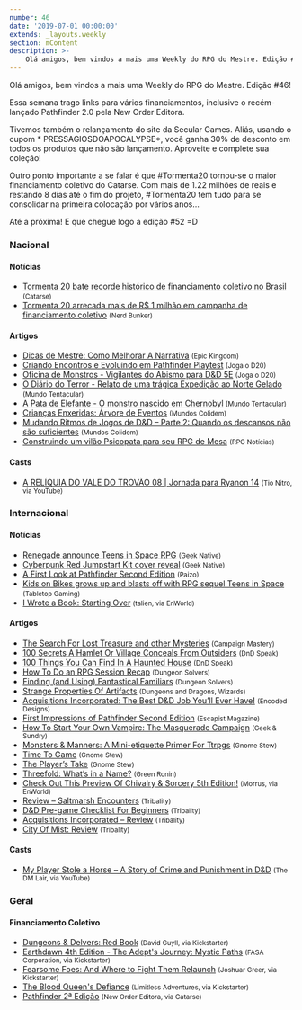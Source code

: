 ```yaml
---
number: 46
date: '2019-07-01 00:00:00'
extends: _layouts.weekly
section: mContent
description: >-
    Olá amigos, bem vindos a mais uma Weekly do RPG do Mestre. Edição #46! Essa semana trago links para vários financiamentos, inclusive o recém-lançado Pathfinder 2.0 pela New Order Editora.
---
```


Olá amigos, bem vindos a mais uma Weekly do RPG do Mestre. Edição #46!

Essa semana trago links para vários financiamentos, inclusive o recém-lançado Pathfinder 2.0 pela New Order Editora.

Tivemos também o relançamento do site da Secular Games. Aliás, usando o cupom * PRESSAGIOSDOAPOCALYPSE*, você ganha 30% de desconto em todos os produtos que não são lançamento. Aproveite e complete sua coleção!

Outro ponto importante a se falar é que #Tormenta20 tornou-se o maior financiamento coletivo do Catarse. Com mais de 1.22 milhões de reais e restando 8 dias até o fim do projeto, #Tormenta20 tem tudo para se consolidar na primeira colocação por vários anos...

Até a próxima! E que chegue logo a edição #52 =D

### Nacional

#### Notícias

- [Tormenta 20 bate recorde histórico de financiamento coletivo no Brasil] <small>(Catarse)</small>
- [Tormenta 20 arrecada mais de R$ 1 milhão em campanha de financiamento coletivo] <small>(Nerd Bunker)</small>

#### Artigos

- [Dicas de Mestre: Como Melhorar A Narrativa] <small>(Epic Kingdom)</small>
- [Criando Encontros e Evoluindo em Pathfinder Playtest] <small>(Joga o D20)</small>
- [Oficina de Monstros - Vigilantes do Abismo para D&amp;D 5E] <small>(Joga o D20)</small>
- [O Diário do Terror - Relato de uma trágica Expedição ao Norte Gelado] <small>(Mundo Tentacular)</small>
- [A Pata de Elefante - O monstro nascido em Chernobyl] <small>(Mundo Tentacular)</small>
- [Crianças Enxeridas: Árvore de Eventos] <small>(Mundos Colidem)</small>
- [Mudando Ritmos de Jogos de D&amp;D – Parte 2: Quando os descansos não são suficientes] <small>(Mundos Colidem)</small>
- [Construindo um vilão Psicopata para seu RPG de Mesa] <small>(RPG Notícias)</small>

#### Casts

- [A RELÍQUIA DO VALE DO TROVÃO 08 | Jornada para Ryanon 14] <small>(Tio Nitro, via YouTube)</small>

### Internacional

#### Notícias

- [Renegade announce Teens in Space RPG] <small>(Geek Native)</small>
- [Cyberpunk Red Jumpstart Kit cover reveal] <small>(Geek Native)</small>
- [A First Look at Pathfinder Second Edition] <small>(Paizo)</small>
- [Kids on Bikes grows up and blasts off with RPG sequel Teens in Space] <small>(Tabletop Gaming)</small>
- [I Wrote a Book: Starting Over] <small>(talien, via EnWorld)</small>

#### Artigos

- [The Search For Lost Treasure and other Mysteries] <small>(Campaign Mastery)</small>
- [100 Secrets A Hamlet Or Village Conceals From Outsiders] <small>(DnD Speak)</small>
- [100 Things You Can Find In A Haunted House] <small>(DnD Speak)</small>
- [How To Do an RPG Session Recap] <small>(Dungeon Solvers)</small>
- [Finding (and Using) Fantastical Familiars] <small>(Dungeon Solvers)</small>
- [Strange Properties Of Artifacts] <small>(Dungeons and Dragons, Wizards)</small>
- [Acquisitions Incorporated: The Best D&amp;D Job You’ll Ever Have!] <small>(Encoded Designs)</small>
- [First Impressions of Pathfinder Second Edition] <small>(Escapist Magazine)</small>
- [How To Start Your Own Vampire: The Masquerade Campaign] <small>(Geek &amp; Sundry)</small>
- [Monsters &amp; Manners: A Mini-etiquette Primer For Ttrpgs] <small>(Gnome Stew)</small>
- [Time To Game] <small>(Gnome Stew)</small>
- [The Player’s Take] <small>(Gnome Stew)</small>
- [Threefold: What’s in a Name?] <small>(Green Ronin)</small>
- [Check Out This Preview Of Chivalry &amp; Sorcery 5th Edition!] <small>(Morrus, via EnWorld)</small>
- [Review – Saltmarsh Encounters] <small>(Tribality)</small>
- [D&amp;D Pre-game Checklist For Beginners] <small>(Tribality)</small>
- [Acquisitions Incorporated – Review] <small>(Tribality)</small>
- [City Of Mist: Review] <small>(Tribality)</small>

#### Casts

- [My Player Stole a Horse – A Story of Crime and Punishment in D&amp;D] <small>(The DM Lair, via YouTube)</small>

### Geral

#### Financiamento Coletivo

- [Dungeons &amp; Delvers: Red Book] <small>(David Guyll, via Kickstarter)</small>
- [Earthdawn 4th Edition - The Adept&#039;s Journey: Mystic Paths] <small>(FASA Corporation, via Kickstarter)</small>
- [Fearsome Foes: And Where to Fight Them Relaunch] <small>(Joshuar Greer, via Kickstarter)</small>
- [The Blood Queen&#039;s Defiance] <small>(Limitless Adventures, via Kickstarter)</small>
- [Pathfinder 2ª Edição] <small>(New Order Editora, via Catarse)</small>


[Check Out This Preview Of Chivalry &amp; Sorcery 5th Edition!]: https://www.enworld.org/forum/content.php?6441-Check-Out-This-Preview-Of-Chivalry-Sorcery-5th-Edition!&amp;-Sorcery-5th-Edition!
[Finding (and Using) Fantastical Familiars]: https://www.dungeonsolvers.com/2019/06/28/finding-and-using-fantastical-familiars/
[Monsters &amp; Manners: A Mini-etiquette Primer For Ttrpgs]: https://gnomestew.com/monsters-manners-a-mini-etiquette-primer-for-ttrpgs/
[Crianças Enxeridas: Árvore de Eventos]: https://www.mundoscolidem.com.br/criancas-enxeridas-arvores-de-eventos/
[I Wrote a Book: Starting Over]: https://www.enworld.org/forum/content.php?6411-I-Wrote-a-Book-Starting-Over
[Acquisitions Incorporated – Review]: https://www.tribality.com/2019/06/27/acaquisitions-incorporated-review/
[Mudando Ritmos de Jogos de D&amp;D – Parte 2: Quando os descansos não são suficientes]: https://www.mundoscolidem.com.br/mudando-ritmos-de-jogos-de-dd-parte-2-quando-os-descansos-nao-sao-suficientes/
[100 Secrets A Hamlet Or Village Conceals From Outsiders]: http://dndspeak.com/2019/06/100-secrets-a-hamlet-or-village-conceals-from-outsiders/
[Earthdawn 4th Edition - The Adept&#039;s Journey: Mystic Paths]: https://www.kickstarter.com/projects/783548120/earthdawn-4th-edition-mystic-paths
[Dungeons &amp; Delvers: Red Book]: https://www.kickstarter.com/projects/antioch/dungeons-and-delvers-red-book-0
[Fearsome Foes: And Where to Fight Them Relaunch]: https://www.kickstarter.com/projects/fearsomefoes/fearsome-foes-and-where-to-fight-them-relaunch
[Time To Game]: https://gnomestew.com/time-to-game/
[D&amp;D Pre-game Checklist For Beginners]: https://www.tribality.com/2019/06/26/dd-pre-game-checklist-for-beginners/
[Review – Saltmarsh Encounters]: https://www.tribality.com/2019/06/26/review-saltmarsh-encounters/
[Strange Properties Of Artifacts]: https://dnd.wizards.com/articles/features/strange-properties-artifacts
[City Of Mist: Review]: https://www.tribality.com/2019/06/25/city-of-mist-review/
[My Player Stole a Horse – A Story of Crime and Punishment in D&amp;D]: https://www.youtube.com/watch?v=QUCE_j743o4
[A First Look at Pathfinder Second Edition]: https://paizo.com/community/blog/v5748dyo6sgr0?A-First-Look-at-Pathfinder-Second-Edition
[First Impressions of Pathfinder Second Edition]: https://www.escapistmagazine.com/v2/2019/06/24/first-impressions-of-pathfinder-second-edition/
[Renegade announce Teens in Space RPG]: https://www.geeknative.com/67040/renegade-announce-teens-in-space-rpg/
[How To Start Your Own Vampire: The Masquerade Campaign]: https://geekandsundry.com/how-to-start-your-own-vampire-the-masquerade-campaign/
[100 Things You Can Find In A Haunted House]: http://dndspeak.com/2019/06/100-things-you-can-find-in-a-haunted-house/
[The Search For Lost Treasure and other Mysteries]: http://www.campaignmastery.com/blog/the-search-for-lost-treasure/
[How To Do an RPG Session Recap]: https://www.dungeonsolvers.com/2019/06/24/how-to-do-an-rpg-session-recap/
[The Player’s Take]: https://gnomestew.com/the-players-take/
[The Blood Queen&#039;s Defiance]: https://www.kickstarter.com/projects/limitless-adventures/the-blood-queens-defiance
[Threefold: What’s in a Name?]: https://greenronin.com/blog/2019/06/24/threefold-whats-in-a-name/
[Cyberpunk Red Jumpstart Kit cover reveal]: https://www.geeknative.com/67032/cyberpunk-red-jumpstart-kit-cover-reveal/
[A RELÍQUIA DO VALE DO TROVÃO 08 | Jornada para Ryanon 14]: https://www.youtube.com/watch?v=7_z6eb8pCJI
[Kids on Bikes grows up and blasts off with RPG sequel Teens in Space]: https://www.tabletopgaming.co.uk/board-games/news/kids-on-bikes-grows-up-and-blasts-off-with-rpg-sequel-teens-in-space
[Dicas de Mestre: Como Melhorar A Narrativa]: https://epickingdom.wordpress.com/2019/06/25/dicas-de-mestre-como-melhorar-a-narrativa/
[Acquisitions Incorporated: The Best D&amp;D Job You’ll Ever Have!]: http://www.encodeddesigns.com/freelance/acquisitions-incorporated-the-best-dd-job-youll-ever-have/
[Tormenta 20 arrecada mais de R$ 1 milhão em campanha de financiamento coletivo]: https://jovemnerd.com.br/nerdbunker/tormenta-arrecada-mais-de-r-1-milhao-em-campanha-de-financiamento-coletivo/
[Criando Encontros e Evoluindo em Pathfinder Playtest]: https://jogaod20.blogspot.com/2019/06/pfplaytest-encontros.html
[O Diário do Terror - Relato de uma trágica Expedição ao Norte Gelado]: https://mundotentacular.blogspot.com/2019/06/o-diario-do-terror-relato-de-uma.html
[Construindo um vilão Psicopata para seu RPG de Mesa]: https://www.rpgnoticias.com.br/post/construindo-um-vilao-psicopata-para-seu-rpg-de-mesa
[Tormenta 20 bate recorde histórico de financiamento coletivo no Brasil]: http://blog.catarse.me/tormenta-20-bate-recorde-historico-de-financiamento-coletivo-no-brasil/
[A Pata de Elefante - O monstro nascido em Chernobyl]: https://mundotentacular.blogspot.com/2019/06/a-pata-de-elefante-o-monstro-nascido-em.html
[Oficina de Monstros - Vigilantes do Abismo para D&amp;D 5E]: https://jogaod20.blogspot.com/2019/06/oficina-de-monstros-vigilantes-abismo.html
[Pathfinder 2ª Edição]: https://www.catarse.me/Pathfinder2e
